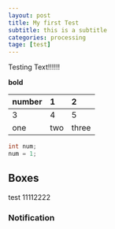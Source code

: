 ```yaml
---
layout: post
title: My first Test
subtitle: this is a subtitle
categories: processing
tage: [test]
---
```


Testing Text!!!!!!

**bold**

| number | 1 | 2 |
| :- | :- | :- |
| 3 | 4 | 5 |
|one|two|three|


```java
int num;
num = 1;
```


## Boxes

test 11112222

### Notification


<html>
<head>
<script src="https://sciencelove.com/attachment/cfile23.uf@994D3E435C2B1ACB02DF23.js"></script>   
</head>
<body>
<script type="application/processing">
int num = 60;
float mx[] = new float[num];
float my[] = new float[num];

void setup() {
  size(640, 360);
  noStroke();
  fill(255, 153); 
}

void draw() {
  background(51); 
  
  int which = frameCount % num;
  mx[which] = mouseX;
  my[which] = mouseY;
  for (int i = 0; i < num; i++) {
    int index = (which+1 + i) % num;
    ellipse(mx[index], my[index], i, i);
    if (mousePressed){
       ellipse(mx[index], my[index], i, i);
    }
  }
}
</script>
<canvas width="400" height="200"></canvas>


</body>
</html>


